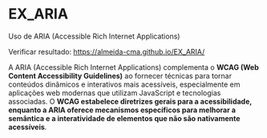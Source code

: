 # EX_ARIA
Uso de ARIA (Accessible Rich Internet Applications)

Verificar resultado: https://almeida-cma.github.io/EX_ARIA/

A ARIA (Accessible Rich Internet Applications) complementa o **WCAG (Web Content Accessibility Guidelines)** ao fornecer técnicas para tornar conteúdos dinâmicos e interativos mais acessíveis, especialmente em aplicações web modernas que utilizam JavaScript e tecnologias associadas. O **WCAG estabelece diretrizes gerais para a acessibilidade, enquanto a ARIA oferece mecanismos específicos para melhorar a semântica e a interatividade de elementos que não são nativamente acessíveis**.

